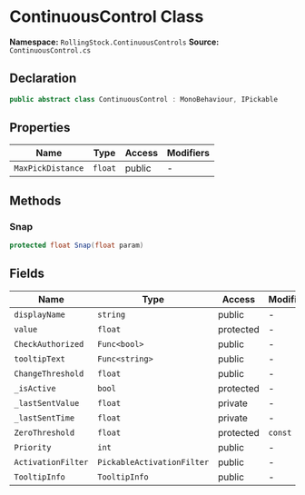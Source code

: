 # ContinuousControl Class

**Namespace:** `RollingStock.ContinuousControls`
**Source:** `ContinuousControl.cs`

## Declaration

```csharp
public abstract class ContinuousControl : MonoBehaviour, IPickable
```

## Properties

| Name | Type | Access | Modifiers |
|------|------|--------|-----------|
| `MaxPickDistance` | `float` | public | - |

## Methods

### Snap

```csharp
protected float Snap(float param)
```

## Fields

| Name | Type | Access | Modifiers |
|------|------|--------|-----------|
| `displayName` | `string` | public | - |
| `value` | `float` | protected | - |
| `CheckAuthorized` | `Func<bool>` | public | - |
| `tooltipText` | `Func<string>` | public | - |
| `ChangeThreshold` | `float` | public | - |
| `_isActive` | `bool` | protected | - |
| `_lastSentValue` | `float` | private | - |
| `_lastSentTime` | `float` | private | - |
| `ZeroThreshold` | `float` | protected | `const` |
| `Priority` | `int` | public | - |
| `ActivationFilter` | `PickableActivationFilter` | public | - |
| `TooltipInfo` | `TooltipInfo` | public | - |

